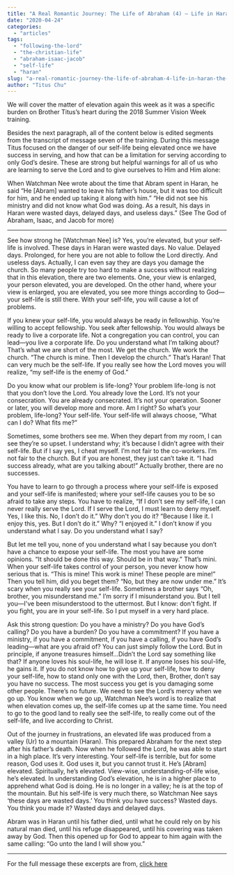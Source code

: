```yaml
---
title: "A Real Romantic Journey: The Life of Abraham (4) – Life in Haran: The Warning of Elevated Self-Life"
date: "2020-04-24"
categories: 
  - "articles"
tags: 
  - "following-the-lord"
  - "the-christian-life"
  - "abraham-isaac-jacob"
  - "self-life"
  - "haran"
slug: "a-real-romantic-journey-the-life-of-abraham-4-life-in-haran-the-warning-of-elevated-self-life"
author: "Titus Chu"
---
```


We will cover the matter of elevation again this week as it was a specific burden on Brother Titus’s heart during the 2018 Summer Vision Week training.

Besides the next paragraph, all of the content below is edited segments from the transcript of message seven of the training. During this message Titus focused on the danger of our self-life being elevated once we have success in serving, and how that can be a limitation for serving according to only God’s desire. These are strong but helpful warnings for all of us who are learning to serve the Lord and to give ourselves to Him and Him alone: 

When Watchman Nee wrote about the time that Abram spent in Haran, he said “He \[Abram\] wanted to leave his father’s house, but it was too difficult for him, and he ended up taking it along with him.” “He did not see his ministry and did not know what God was doing. As a result, his days in Haran were wasted days, delayed days, and useless days.” (See The God of Abraham, Isaac, and Jacob for more)

* * *

See how strong he \[Watchman Nee\] is? Yes, you’re elevated, but your self-life is involved. These days in Haran were wasted days. No value. Delayed days. Prolonged, for here you are not able to follow the Lord directly. And useless days. Actually, I can even say they are days you damage the church. So many people try too hard to make a success without realizing that in this elevation, there are two elements. One, your view is enlarged, your person elevated, you are developed. On the other hand, where your view is enlarged, you are elevated, you see more things according to God—your self-life is still there. With your self-life, you will cause a lot of problems. 

If you knew your self-life, you would always be ready in fellowship. You’re willing to accept fellowship. You seek after fellowship. You would always be ready to live a corporate life. Not a congregation you can control, you can lead—you live a corporate life. Do you understand what I’m talking about? That’s what we are short of the most. We get the church. We work the church. “The church is mine. Then I develop the church.” That’s Haran! That can very much be the self-life. If you really see how the Lord moves you will realize, “my self-life is the enemy of God.”

Do you know what our problem is life-long? Your problem life-long is not that you don’t love the Lord. You already love the Lord. It’s not your consecration. You are already consecrated. It’s not your operation. Sooner or later, you will develop more and more. Am I right? So what’s your problem, life-long? Your self-life. Your self-life will always choose, “What can I do? What fits me?”

Sometimes, some brothers see me. When they depart from my room, I can see they’re so upset. I understand why; it’s because I didn’t agree with their self-life. But if I say yes, I cheat myself. I’m not fair to the co-workers. I’m not fair to the church. But if you are honest, they just can’t take it. “I had success already, what are you talking about!” Actually brother, there are no successes. 

You have to learn to go through a process where your self-life is exposed and your self-life is manifested; where your self-life causes you to be so afraid to take any steps. You have to realize, “If I don’t see my self-life, I can never really serve the Lord. If I serve the Lord, I must learn to deny myself. Yes, I like this. No, I don’t do it.” Why don't you do it? “Because I like it. I enjoy this, yes. But I don’t do it.” Why? “I enjoyed it.” I don’t know if you understand what I say. Do you understand what I say? 

But let me tell you, none of you understand what I say because you don’t have a chance to expose your self-life. The most you have are some opinions. “It should be done this way. Should be in that way.” That’s mini. When your self-life takes control of your person, you never know how serious that is. “This is mine! This work is mine! These people are mine!” Then you tell him, did you beget them? “No, but they are now under me.” It’s scary when you really see your self-life. Sometimes a brother says “Oh, brother, you misunderstand me.” I’m sorry if I misunderstand you. But I tell you—I've been misunderstood to the uttermost. But I know: don't fight. If you fight, you are in your self-life. So I put myself in a very hard place.

Ask this strong question: Do you have a ministry? Do you have God’s calling? Do you have a burden? Do you have a commitment? If you have a ministry, if you have a commitment, if you have a calling, if you have God’s leading—what are you afraid of? You can just simply follow the Lord. But in principle, if anyone treasures himself...Didn’t the Lord say something like that? If anyone loves his soul-life, he will lose it. If anyone loses his soul-life, he gains it. If you do not know how to give up your self-life, how to deny your self-life, how to stand only one with the Lord, then, Brother, don’t say you have no success. The most success you get is you damaging some other people. There’s no future. We need to see the Lord’s mercy when we go up. You know when we go up, Watchman Nee’s word is to realize that when elevation comes up, the self-life comes up at the same time. You need to go to the good land to really see the self-life, to really come out of the self-life, and live according to Christ. 

Out of the journey in frustrations, an elevated life was produced from a valley (Ur) to a mountain (Haran). This prepared Abraham for the next step after his father’s death. Now when he followed the Lord, he was able to start in a high place. It’s very interesting. Your self-life is terrible, but for some reason, God uses it. God uses it, but you cannot trust it. He’s \[Abram\] elevated. Spiritually, he’s elevated. View-wise, understanding-of-life wise, he’s elevated. In understanding God’s elevation, he is in a higher place to apprehend what God is doing. He is no longer in a valley; he is at the top of the mountain. But his self-life is very much there, so Watchman Nee says ‘these days are wasted days.’ You think you have success? Wasted days. You think you made it? Wasted days and delayed days. 

Abram was in Haran until his father died, until what he could rely on by his natural man died, until his refuge disappeared, until his covering was taken away by God. Then this opened up for God to appear to him again with the same calling: “Go unto the land I will show you.”

* * *

For the full message these excerpts are from, [click here](https://www.asweetsavor.org/a-real-romantic-journey-the-life-of-abraham-part-i-message-7)

